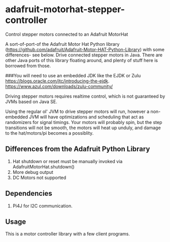# adafruit-motorhat-stepper-controller
Control stepper motors connected to an Adafruit MotorHat

A sort-of-port-of the Adafruit Motor Hat Python library (https://github.com/adafruit/Adafruit-Motor-HAT-Python-Library) with some differences- see below. Drive connected stepper motors in Java. There are other Java ports of this library floating around, and plenty of stuff here is borrowed from those.

###You will need to use an embedded JDK like the EJDK or Zulu
https://blogs.oracle.com/jtc/introducing-the-ejdk.
https://www.azul.com/downloads/zulu-community/

Driving stepper motors requires realtime control, which is not guaranteed by JVMs based on Java SE.

Using the regular ol' JVM to drive stepper motors will run, however a non-embedded JVM will have optimizations and scheduling that act as randomizers for signal timings. Your motors will probably spin, but the step transitions will not be smooth, the motors will heat up unduly, and damage to the hat/motors/pi becomes a possiblity.

## Differences from the Adafruit Python Library
1. Hat shutdown or reset must be manually invoked via AdafruitMotorHat.shutdown()
2. More debug output
3. DC Motors not supported

## Dependencies
1. Pi4J for I2C communication.

## Usage
This is a motor controller library with a few client programs.
